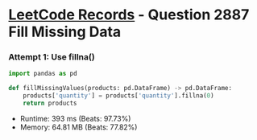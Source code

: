 # [LeetCode Records](../../README.md) - Question 2887 Fill Missing Data

### Attempt 1: Use fillna()
```py
import pandas as pd

def fillMissingValues(products: pd.DataFrame) -> pd.DataFrame:
    products['quantity'] = products['quantity'].fillna(0)
    return products
```
- Runtime: 393 ms (Beats: 97.73%)
- Memory: 64.81 MB (Beats: 77.82%)

<br>
